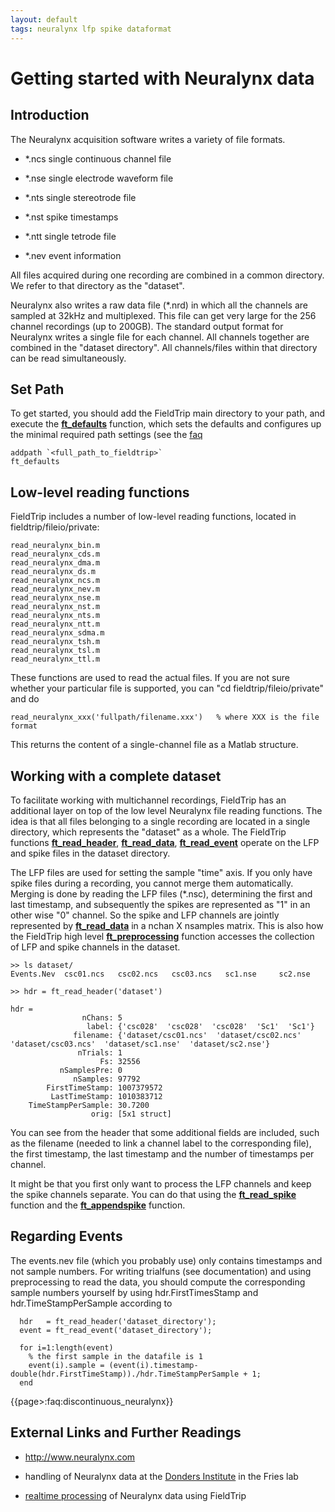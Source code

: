 ```yaml
---
layout: default
tags: neuralynx lfp spike dataformat
---
```



# Getting started with Neuralynx data

## Introduction


The Neuralynx acquisition software writes a variety of file formats. 


*  *.ncs single continuous channel file

*  *.nse single electrode waveform file

*  *.nts single stereotrode file

*  *.nst spike timestamps

*  *.ntt single tetrode file

*  *.nev event information

All files acquired during one recording are combined in a common directory. We refer to that directory as the "dataset".

Neuralynx also writes a raw data file (*.nrd) in which all the channels are sampled at 32kHz and multiplexed. This file can get very large for the 256 channel recordings (up to 200GB). The standard output format for Neuralynx writes a single file for each channel. All channels together are combined in the "dataset directory". All channels/files within that directory can be read simultaneously. 

## Set Path


To get started, you should add the FieldTrip main directory to your path, and execute the **[ft_defaults](/reference/ft_defaults)** function, which sets the defaults and configures up the minimal required path settings (see the [faq](/faq/should_i_add_fieldtrip_with_all_subdirectories_to_my_matlab_path)

	
	addpath `<full_path_to_fieldtrip>`
	ft_defaults


## Low-level reading functions


FieldTrip includes a number of low-level reading functions, located in fieldtrip/fileio/private: 

	
	read_neuralynx_bin.m
	read_neuralynx_cds.m
	read_neuralynx_dma.m
	read_neuralynx_ds.m
	read_neuralynx_ncs.m
	read_neuralynx_nev.m
	read_neuralynx_nse.m
	read_neuralynx_nst.m
	read_neuralynx_nts.m
	read_neuralynx_ntt.m
	read_neuralynx_sdma.m
	read_neuralynx_tsh.m
	read_neuralynx_tsl.m
	read_neuralynx_ttl.m


These functions are used to read the actual files. If you are not sure whether your particular file is supported, you can "cd fieldtrip/fileio/private" and do 

    read_neuralynx_xxx('fullpath/filename.xxx')   % where XXX is the file format

This returns the content of a single-channel file as a Matlab structure. 

## Working with a complete dataset


To facilitate working with multichannel recordings, FieldTrip has an additional layer on top of the low level Neuralynx file reading functions. The idea is that all files belonging to a single recording are located in a single directory, which represents the "dataset" as a whole. The FieldTrip functions **[ft_read_header](/reference/ft_read_header)**,  **[ft_read_data](/reference/ft_read_data)**,  **[ft_read_event](/reference/ft_read_event)** operate on the LFP and spike files in the dataset directory.

The LFP files are used for setting the sample "time" axis. If you only have spike files during a recording, you cannot merge them automatically. Merging is done by reading the LFP files (*.nsc), determining the first and last timestamp, and subsequently the spikes are represented as "1" in an other wise "0" channel. So the spike and LFP channels are jointly represented by **[ft_read_data](/reference/ft_read_data)** in a nchan X nsamples matrix. This is also how the FieldTrip high level **[ft_preprocessing](/reference/ft_preprocessing)** function accesses the collection of LFP and spike channels in the dataset.

	
	>> ls dataset/
	Events.Nev	csc01.ncs	csc02.ncs	csc03.ncs	sc1.nse		sc2.nse
	
	>> hdr = ft_read_header('dataset')
	
	hdr = 
	                nChans: 5
	                 label: {'csc028'  'csc028'  'csc028'  'Sc1'  'Sc1'}
	              filename: {'dataset/csc01.ncs'  'dataset/csc02.ncs'  'dataset/csc03.ncs'  'dataset/sc1.nse'  'dataset/sc2.nse'}
	               nTrials: 1
	                    Fs: 32556
	           nSamplesPre: 0
	              nSamples: 97792
	        FirstTimeStamp: 1007379572
	         LastTimeStamp: 1010383712
	    TimeStampPerSample: 30.7200
	                  orig: [5x1 struct]


You can see from the header that some additional fields are included, such as the filename (needed to link a channel label to the corresponding file), the first timestamp, the last timestamp and the number of timestamps per channel.

It might be that you first only want to process the LFP channels and keep the spike channels separate. You can do that using the **[ft_read_spike](/reference/ft_read_spike)** function and the **[ft_appendspike](/reference/ft_appendspike)** function.

## Regarding Events


The events.nev file (which you probably use) only contains timestamps and not sample numbers. For writing trialfuns (see documentation) and using preprocessing to read the data, you should compute the corresponding sample numbers yourself by using hdr.FirstTimesStamp and hdr.TimeStampPerSample according to

	
	  hdr   = ft_read_header('dataset_directory');
	  event = ft_read_event('dataset_directory');
	  
	  for i=1:length(event)
	    % the first sample in the datafile is 1
	    event(i).sample = (event(i).timestamp-double(hdr.FirstTimeStamp))./hdr.TimeStampPerSample + 1;
	  end


{{page>:faq:discontinuous_neuralynx}}

## External Links and Further Readings


*  http://www.neuralynx.com

*  handling of Neuralynx data at the [Donders Institute](/getting_started/neuralynx_fcdc) in the Fries lab 

*  [realtime processing](/development/realtime/neuralynx) of Neuralynx data using FieldTrip


